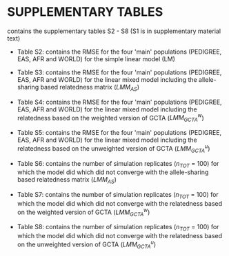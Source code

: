 # SUPPLEMENTARY TABLES

contains the supplementary tables S2 - S8 (S1 is in supplementary material text)

- Table S2: contains the RMSE for the four 'main' populations (PEDIGREE, EAS, AFR and WORLD) for the simple linear model (LM)

- Table S3: contains the RMSE for the four 'main' populations (PEDIGREE, EAS, AFR and WORLD) for the linear mixed model including the allele-sharing based relatedness matrix ($LMM_{AS}$)

- Table S4: contains the RMSE for the four 'main' populations (PEDIGREE, EAS, AFR and WORLD) for the linear mixed model including the relatedness based on the weighted version of GCTA ($LMM^{w}_{GCTA}$)

- Table S5: contains the RMSE for the four 'main' populations (PEDIGREE, EAS, AFR and WORLD) for the linear mixed model including the relatedness based on the unweighted version of GCTA ($LMM^{u}_{GCTA}$)


- Table S6: contains the number of simulation replicates ($n_{TOT}$ = 100) for which the model did which did not converge with the allele-sharing based relatedness matrix ($LMM_{AS}$)

- Table S7: contains the number of simulation replicates ($n_{TOT}$ = 100) for which the model did which did not converge with the relatedness based on the weighted version of GCTA ($LMM^{w}_{GCTA}$)

- Table S8: contains the number of simulation replicates ($n_{TOT}$ = 100) for which the model did which did not converge with the relatedness based on the unweighted version of GCTA ($LMM^{u}_{GCTA}$)
